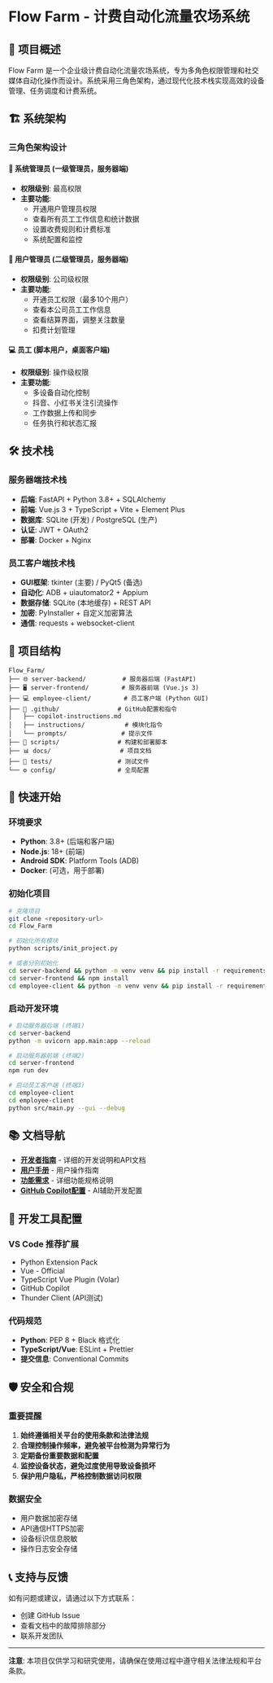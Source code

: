 # Flow Farm - 计费自动化流量农场系统

## 🚀 项目概述

Flow Farm 是一个企业级计费自动化流量农场系统，专为多角色权限管理和社交媒体自动化操作而设计。系统采用三角色架构，通过现代化技术栈实现高效的设备管理、任务调度和计费系统。

## 🏗️ 系统架构

### 三角色架构设计

#### 🔑 系统管理员 (一级管理员，服务器端)
- **权限级别**: 最高权限
- **主要功能**:
  - 开通用户管理员权限
  - 查看所有员工工作信息和统计数据
  - 设置收费规则和计费标准
  - 系统配置和监控

#### 👥 用户管理员 (二级管理员，服务器端)
- **权限级别**: 公司级权限
- **主要功能**:
  - 开通员工权限（最多10个用户）
  - 查看本公司员工工作信息
  - 查看结算界面，调整关注数量
  - 扣费计划管理

#### 💻 员工 (脚本用户，桌面客户端)
- **权限级别**: 操作级权限
- **主要功能**:
  - 多设备自动化控制
  - 抖音、小红书关注引流操作
  - 工作数据上传和同步
  - 任务执行和状态汇报

## 🛠️ 技术栈

### 服务器端技术栈
- **后端**: FastAPI + Python 3.8+ + SQLAlchemy
- **前端**: Vue.js 3 + TypeScript + Vite + Element Plus
- **数据库**: SQLite (开发) / PostgreSQL (生产)
- **认证**: JWT + OAuth2
- **部署**: Docker + Nginx

### 员工客户端技术栈
- **GUI框架**: tkinter (主要) / PyQt5 (备选)
- **自动化**: ADB + uiautomator2 + Appium
- **数据存储**: SQLite (本地缓存) + REST API
- **加密**: PyInstaller + 自定义加密算法
- **通信**: requests + websocket-client

## 📁 项目结构

```
Flow_Farm/
├── 🌐 server-backend/          # 服务器后端 (FastAPI)
├── 🖥️ server-frontend/         # 服务器前端 (Vue.js 3)
├── 💻 employee-client/         # 员工客户端 (Python GUI)
├── 📝 .github/                # GitHub配置和指令
│   ├── copilot-instructions.md
│   ├── instructions/           # 模块化指令
│   └── prompts/               # 提示文件
├── 🔧 scripts/                # 构建和部署脚本
├── 📊 docs/                   # 项目文档
├── 🧪 tests/                  # 测试文件
└── ⚙️ config/                 # 全局配置
```

## 🚀 快速开始

### 环境要求
- **Python**: 3.8+ (后端和客户端)
- **Node.js**: 18+ (前端)
- **Android SDK**: Platform Tools (ADB)
- **Docker**: (可选，用于部署)

### 初始化项目
```bash
# 克隆项目
git clone <repository-url>
cd Flow_Farm

# 初始化所有模块
python scripts/init_project.py

# 或者分别初始化
cd server-backend && python -m venv venv && pip install -r requirements.txt
cd server-frontend && npm install
cd employee-client && python -m venv venv && pip install -r requirements.txt
```

### 启动开发环境
```bash
# 启动服务器后端 (终端1)
cd server-backend
python -m uvicorn app.main:app --reload

# 启动服务器前端 (终端2)
cd server-frontend
npm run dev

# 启动员工客户端 (终端3)
cd employee-client
cd employee-client
python src/main.py --gui --debug
```

## 📚 文档导航

- **[开发者指南](DEVELOPER.md)** - 详细的开发说明和API文档
- **[用户手册](USER_GUIDE.md)** - 用户操作指南
- **[功能需求](FEATURE_REQUIREMENTS.md)** - 详细功能规格说明
- **[GitHub Copilot配置](.github/copilot-instructions.md)** - AI辅助开发配置

## 🔧 开发工具配置

### VS Code 推荐扩展
- Python Extension Pack
- Vue - Official
- TypeScript Vue Plugin (Volar)
- GitHub Copilot
- Thunder Client (API测试)

### 代码规范
- **Python**: PEP 8 + Black 格式化
- **TypeScript/Vue**: ESLint + Prettier
- **提交信息**: Conventional Commits

## 🛡️ 安全和合规

### 重要提醒
1. **始终遵循相关平台的使用条款和法律法规**
2. **合理控制操作频率，避免被平台检测为异常行为**
3. **定期备份重要数据和配置**
4. **监控设备状态，避免过度使用导致设备损坏**
5. **保护用户隐私，严格控制数据访问权限**

### 数据安全
- 用户数据加密存储
- API通信HTTPS加密
- 设备标识信息脱敏
- 操作日志安全存储

## 📞 支持与反馈

如有问题或建议，请通过以下方式联系：
- 创建 GitHub Issue
- 查看文档中的故障排除部分
- 联系开发团队

---

**注意**: 本项目仅供学习和研究使用，请确保在使用过程中遵守相关法律法规和平台条款。
